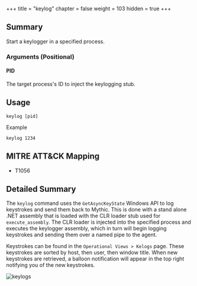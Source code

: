 +++
title = "keylog"
chapter = false
weight = 103
hidden = true
+++

## Summary
Start a keylogger in a specified process.

### Arguments (Positional)
#### PID
The target process's ID to inject the keylogging stub.

## Usage
```
keylog [pid]
```
Example
```
keylog 1234
```


## MITRE ATT&CK Mapping

- T1056

## Detailed Summary
The `keylog` command uses the `GetAsyncKeyState` Windows API to log keystrokes and send them back to Mythic. This is done with a stand alone .NET assembly that is loaded with the CLR loader stub used for `execute_assembly`. The CLR loader is injected into the specified process and executes the keylogger assembly, which in turn will begin logging keystrokes and sending them over a named pipe to the agent.

Keystrokes can be found in the `Operational Views > Kelogs` page. These keystrokes are sorted by host, then user, then window title. When new keystrokes are retrieved, a balloon notification will appear in the top right notifying you of the new keystrokes.

![keylogs](../images/keylog01.png)